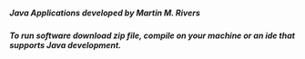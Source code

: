 ##### Java Applications developed by Martin M. Rivers
##### To run software download zip file, compile on your machine or an ide that supports Java development. 
 
